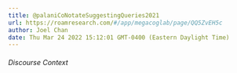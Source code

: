 ```yaml
---
title: @palaniCoNotateSuggestingQueries2021
url: https://roamresearch.com/#/app/megacoglab/page/QQ5ZvEH5c
author: Joel Chan
date: Thu Mar 24 2022 15:12:01 GMT-0400 (Eastern Daylight Time)
---
```




###### Discourse Context


